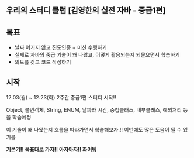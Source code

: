 ## 우리의 스터디 클럽 [김영한의 실전 자바 - 중급1편]

## 목표

- 날짜 어기지 않고 진도인증 + 미션 수행하기
- 실제로 자바의 중급 기술이 왜 나왔고, 어떻게 활용되는지 되물으면서 학습하기
- 의도를 갖고 코드 작성하기

## 시작

12.03(월) ~ 12.23(화) 2주간 중급1편 스터디 시작!!

Object, 불변객체, String, ENUM, 날짜와 시간, 중첩클래스, 내부클래스, 예외처리 등을 학습예정

이 기술이 왜 나왔는지 흐름을 따라가면서 학습해보자.!! 이번에도 많은 도움이 될 수 있기를

**기본기!! 목표대로 가자!! 아자아자!! 화이팅**